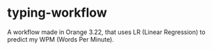 # typing-workflow
A workflow made in Orange 3.22, that uses LR (Linear Regression) to predict my WPM (Words Per Minute).
